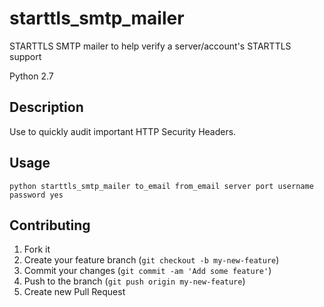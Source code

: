 # starttls_smtp_mailer                                                    
STARTTLS SMTP mailer to help verify a server/account's STARTTLS support

Python 2.7 

## Description

Use to quickly audit important HTTP Security Headers. 

## Usage
    
    python starttls_smtp_mailer to_email from_email server port username password yes

## Contributing

1. Fork it
2. Create your feature branch (`git checkout -b my-new-feature`)
3. Commit your changes (`git commit -am 'Add some feature'`)
4. Push to the branch (`git push origin my-new-feature`)
5. Create new Pull Request        
